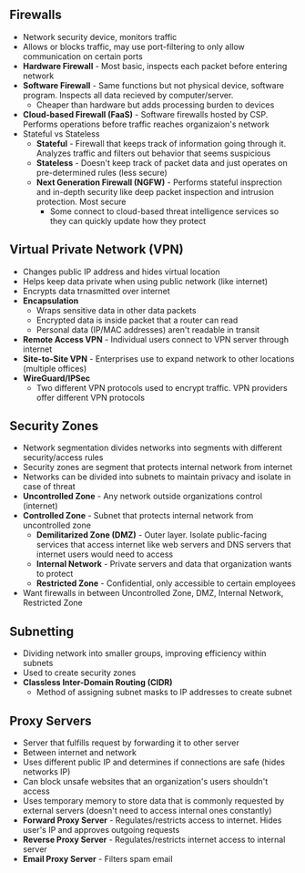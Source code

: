 ## Firewalls
* Network security device, monitors traffic
* Allows or blocks traffic, may use port-filtering to only allow communication on certain ports
* **Hardware Firewall** - Most basic, inspects each packet before entering network
* **Software Firewall** - Same functions but not physical device, software program. Inspects all data recieved by computer/server.
    * Cheaper than hardware but adds processing burden to devices
* **Cloud-based Firewall (FaaS)** - Software firewalls hosted by CSP. Performs operations before traffic reaches organizaion's network
* Stateful vs Stateless
    * **Stateful** - Firewall that keeps track of information going through it. Analyzes traffic and filters out behavior that seems suspicious
    * **Stateless** - Doesn't keep track of packet data and just operates on pre-determined rules (less secure)
    * **Next Generation Firewall (NGFW)** - Performs stateful insprection and in-depth security like deep packet inspection and intrusion protection. Most secure
        * Some connect to cloud-based threat intelligence services so they can quickly update how they protect
## Virtual Private Network (VPN)
* Changes public IP address and hides virtual location
* Helps keep data private when using public network (like internet)
* Encrypts data trnasmitted over internet
* **Encapsulation**
    * Wraps sensitive data in other data packets
    * Encrypted data is inside packet that a router can read
    * Personal data (IP/MAC addresses) aren't readable in transit
* **Remote Access VPN** - Individual users connect to VPN server through internet
* **Site-to-Site VPN** - Enterprises use to expand network to other locations (multiple offices)
* **WireGuard/IPSec**
    * Two different VPN protocols used to encrypt traffic. VPN providers offer different VPN protocols
## Security Zones
* Network segmentation divides networks into segments with different security/access rules
* Security zones are segment that protects internal network from internet
* Networks can be divided into subnets to maintain privacy and isolate in case of threat
* **Uncontrolled Zone** - Any network outside organizations control (internet)
* **Controlled Zone** - Subnet that protects internal network from uncontrolled zone
    * **Demilitarized Zone (DMZ)** - Outer layer. Isolate public-facing services that access internet like web servers and DNS servers that internet users would need to access
    * **Internal Network** - Private servers and data that organization wants to protect
    * **Restricted Zone** - Confidential, only accessible to certain employees
* Want firewalls in between Uncontrolled Zone, DMZ, Internal Network, Restricted Zone
## Subnetting
* Dividing network into smaller groups, improving efficiency within subnets
* Used to create security zones
* **Classless Inter-Domain Routing (CIDR)**
    * Method of assigning subnet masks to IP addresses to create subnet
## Proxy Servers
* Server that fulfills request by forwarding it to other server
* Between internet and network
* Uses different public IP and determines if connections are safe (hides networks IP)
* Can block unsafe websites that an organization's users shouldn't access
* Uses temporary memory to store data that is commonly requested by external servers (doesn't need to access internal ones constantly)
* **Forward Proxy Server** - Regulates/restricts access to internet. Hides user's IP and approves outgoing requests
* **Reverse Proxy Server** - Regulates/restricts internet access to internal server
* **Email Proxy Server** - Filters spam email